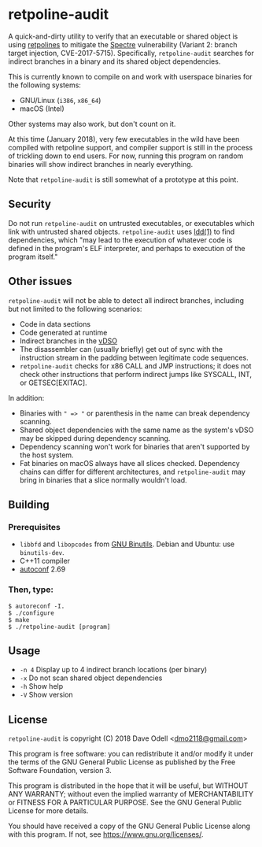 retpoline-audit
===============

A quick-and-dirty utility to verify that an executable or shared object is using
[retpolines](https://support.google.com/faqs/answer/7625886) to mitigate the [Spectre](https://spectreattack.com) vulnerability
(Variant 2: branch target injection, CVE-2017-5715). Specifically, `retpoline-audit` searches for indirect branches in a binary
and its shared object dependencies.

This is currently known to compile on and work with userspace binaries for the following systems:

* GNU/Linux (`i386`, `x86_64`)
* macOS (Intel)

Other systems may also work, but don't count on it.

At this time (January 2018), very few executables in the wild have been compiled with retpoline support, and compiler support is
still in the process of trickling down to end users. For now, running this program on random binaries will show indirect
branches in nearly everything.

Note that `retpoline-audit` is still somewhat of a prototype at this point.

Security
--------

Do not run `retpoline-audit` on untrusted executables, or executables which link with untrusted shared objects.
`retpoline-audit` uses [ldd(1)](http://man7.org/linux/man-pages/man1/ldd.1.html) to find dependencies, which "may lead to the
execution of whatever code is defined in the program's ELF interpreter, and perhaps to execution of the program itself."

Other issues
------------

`retpoline-audit` will not be able to detect all indirect branches, including but not limited to the following scenarios:

* Code in data sections
* Code generated at runtime
* Indirect branches in the [vDSO](http://man7.org/linux/man-pages/man7/vdso.7.html)
* The disassembler can (usually briefly) get out of sync with the instruction stream in the padding between legitimate code
  sequences.
* `retpoline-audit` checks for x86 CALL and JMP instructions; it does not check other instructions that perform indirect jumps
  like SYSCALL, INT, or GETSEC[EXITAC].

In addition:

* Binaries with `" => "` or parenthesis in the name can break dependency scanning.
* Shared object dependencies with the same name as the system's vDSO may be skipped during dependency scanning.
* Dependency scanning won't work for binaries that aren't supported by the host system.
* Fat binaries on macOS always have all slices checked. Dependency chains can differ for different architectures, and
  `retpoline-audit` may bring in binaries that a slice normally wouldn't load.

Building
--------

### Prerequisites

* `libbfd` and `libopcodes` from [GNU Binutils](https://www.gnu.org/software/binutils/). Debian and Ubuntu: use `binutils-dev`.
* C++11 compiler
* [autoconf](https://gnu.org/s/autoconf) 2.69

### Then, type:
	$ autoreconf -I.
	$ ./configure
	$ make
	$ ./retpoline-audit [program]

Usage
-----

* `-n 4` Display up to 4 indirect branch locations (per binary)
* `-x` Do not scan shared object dependencies
* `-h` Show help
* `-V` Show version

License
-------

`retpoline-audit` is copyright (C) 2018 Dave Odell <<dmo2118@gmail.com>>

This program is free software: you can redistribute it and/or modify it under the terms of the GNU General Public License as
published by the Free Software Foundation, version 3.

This program is distributed in the hope that it will be useful, but WITHOUT ANY WARRANTY; without even the implied warranty of
MERCHANTABILITY or FITNESS FOR A PARTICULAR PURPOSE.  See the GNU General Public License for more details.

You should have received a copy of the GNU General Public License along with this program.  If not, see
<https://www.gnu.org/licenses/>.
